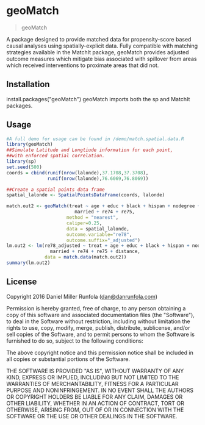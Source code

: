 
# geoMatch

> geoMatch

A package designed to provide matched data for propensity-score based causal analyses using spatially-explicit data.  Fully compatible with matching strategies available in the MatchIt package, geoMatch provides adjusted outcome measures which mitigate bias associated with spillover from areas which received interventions to proximate areas that did not.

## Installation
install.packages("geoMatch")
geoMatch imports both the sp and MatchIt packages.

## Usage

```r
#A full demo for usage can be found in /demo/match.spatial.data.R
library(geoMatch)
##Simulate Latitude and Longtiude information for each point, 
##with enforced spatial correlation.
library(sp)
set.seed(500)
coords = cbind(runif(nrow(lalonde),37.1708,37.3708), 
               runif(nrow(lalonde),76.6069,76.8069))

##Create a spatial points data frame
spatial_lalonde <- SpatialPointsDataFrame(coords, lalonde)

match.out2 <- geoMatch(treat ~ age + educ + black + hispan + nodegree + 
                         married + re74 + re75, 
                      method = "nearest", 
                      caliper=0.25, 
                      data = spatial_lalonde, 
                      outcome.variable="re78", 
                      outcome.suffix="_adjusted")
lm.out2 <- lm(re78_adjusted ~ treat + age + educ + black + hispan + nodegree + 
                married + re74 + re75 + distance, 
              data = match.data(match.out2))
summary(lm.out2)
```

## License

Copyright 2016 Daniel Miller Runfola (dan@danrunfola.com)

Permission is hereby granted, free of charge, to any person obtaining a copy of this software and associated documentation files (the "Software"), to deal in the Software without restriction, including without limitation the rights to use, copy, modify, merge, publish, distribute, sublicense, and/or sell copies of the Software, and to permit persons to whom the Software is furnished to do so, subject to the following conditions:

The above copyright notice and this permission notice shall be included in all copies or substantial portions of the Software.

THE SOFTWARE IS PROVIDED "AS IS", WITHOUT WARRANTY OF ANY KIND, EXPRESS OR IMPLIED, INCLUDING BUT NOT LIMITED TO THE WARRANTIES OF MERCHANTABILITY, FITNESS FOR A PARTICULAR PURPOSE AND NONINFRINGEMENT. IN NO EVENT SHALL THE AUTHORS OR COPYRIGHT HOLDERS BE LIABLE FOR ANY CLAIM, DAMAGES OR OTHER LIABILITY, WHETHER IN AN ACTION OF CONTRACT, TORT OR OTHERWISE, ARISING FROM, OUT OF OR IN CONNECTION WITH THE SOFTWARE OR THE USE OR OTHER DEALINGS IN THE SOFTWARE.

